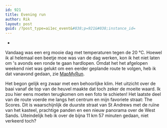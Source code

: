 ```yaml
---
id: 921
title: Evening run
author: Rik
layout: post
guid: /?post_type=ai1ec_event&#038;p=921&#038;instance_id=
---
```

-
Vandaag was een erg mooie dag met temperaturen tegen de 20 °C. Hoewel ik al helemaal een beetje moe was van de dag werken, kon ik het niet laten om 's avonds een ronde te gaan hardlopen. Omdat het het afgelopen weekend niet was gelukt om een eerder geplande route te volgen, heb ik dat vanavond gedaan, zie [MapMyRun][1].

Het begon gelijk erg zwaar met een behoorlijke klim. Het uitzicht over de baai vanaf de top van de heuvel maakte dat toch zeker de moeite waard. Ik zou hier eens moeten terugkomen om een foto te schieten! Het laatste deel van de route voerde me langs het centrum en mijn favoriete straat: The Scores. Dit is waarschijnlijk de duurste straat van St Andrews met de ruïne van het kasteel, prachtige panden en een nieuw panorama over de West Sands. Uiteindelijk heb ik over de bijna 11 km 57 minuten gedaan, niet verkeerd toch?

 [1]: http://www.mapmyrun.com/routes/view/422292912